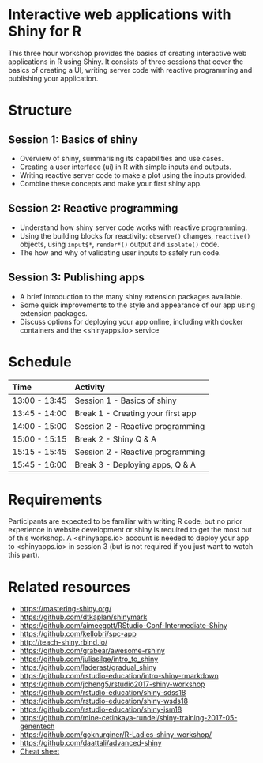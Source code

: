 
<!-- README.md is generated from README.Rmd. Please edit that file -->

# Interactive web applications with Shiny for R

This three hour workshop provides the basics of creating interactive web
applications in R using Shiny. It consists of three sessions that cover
the basics of creating a UI, writing server code with reactive
programming and publishing your application.

# Structure

## Session 1: Basics of shiny

- Overview of shiny, summarising its capabilities and use cases.
- Creating a user interface (ui) in R with simple inputs and outputs.
- Writing reactive server code to make a plot using the inputs provided.
- Combine these concepts and make your first shiny app.

## Session 2: Reactive programming

- Understand how shiny server code works with reactive programming.
- Using the building blocks for reactivity: `observe()` changes,
  `reactive()` objects, using `input$*`, `render*()` output and
  `isolate()` code.
- The how and why of validating user inputs to safely run code.

## Session 3: Publishing apps

- A brief introduction to the many shiny extension packages available.
- Some quick improvements to the style and appearance of our app using
  extension packages.
- Discuss options for deploying your app online, including with docker
  containers and the \<shinyapps.io\> service

# Schedule

| Time          | Activity                          |
|:--------------|:----------------------------------|
| 13:00 - 13:45 | Session 1 - Basics of shiny       |
| 13:45 - 14:00 | Break 1 - Creating your first app |
| 14:00 - 15:00 | Session 2 - Reactive programming  |
| 15:00 - 15:15 | Break 2 - Shiny Q & A             |
| 15:15 - 15:45 | Session 2 - Reactive programming  |
| 15:45 - 16:00 | Break 3 - Deploying apps, Q & A   |

# Requirements

Participants are expected to be familiar with writing R code, but no
prior experience in website development or shiny is required to get the
most out of this workshop. A \<shinyapps.io\> account is needed to
deploy your app to \<shinyapps.io\> in session 3 (but is not required if
you just want to watch this part).

# Related resources

- <https://mastering-shiny.org/>
- <https://github.com/dtkaplan/shinymark>
- <https://github.com/aimeegott/RStudio-Conf-Intermediate-Shiny>
- <https://github.com/kellobri/spc-app>
- <http://teach-shiny.rbind.io/>
- <https://github.com/grabear/awesome-rshiny>
- <https://github.com/juliasilge/intro_to_shiny>
- <https://github.com/laderast/gradual_shiny>
- <https://github.com/rstudio-education/intro-shiny-rmarkdown>
- <https://github.com/jcheng5/rstudio2017-shiny-workshop>
- <https://github.com/rstudio-education/shiny-sdss18>
- <https://github.com/rstudio-education/shiny-wsds18>
- <https://github.com/rstudio-education/shiny-jsm18>
- <https://github.com/mine-cetinkaya-rundel/shiny-training-2017-05-genentech>
- <https://github.com/goknurginer/R-Ladies-shiny-workshop/>
- <https://github.com/daattali/advanced-shiny>
- [Cheat
  sheet](https://github.com/rstudio/cheatsheets/raw/master/shiny.pdf)
